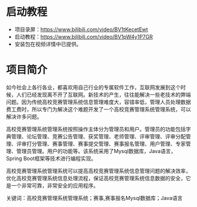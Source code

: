 # 启动教程

- 项目录屏：https://www.bilibili.com/video/BV1tKecetEwt
- 启动教程：https://www.bilibili.com/video/BV1pW4y1P7GR
- 安装包在视频详情中已提供。

# 项目简介
如今社会上各行各业，都喜欢用自己行业的专属软件工作，互联网发展到这个时候，人们已经发现离不开了互联网。新技术的产生，往往能解决一些老技术的弊端问题。因为传统高校竞赛管理系统信息管理难度大，容错率低，管理人员处理数据费工费时，所以专门为解决这个难题开发了一个高校竞赛管理系统管理系统，可以解决许多问题。

高校竞赛管理系统管理系统按照操作主体分为管理员和用户。管理员的功能包括字典管理、论坛管理、竞赛公告管理、获奖管理、老师管理、评审管理、评审分配管理、评审打分管理、赛事管理、赛事提交管理、赛事报名管理、用户管理、专家管理、管理员管理。用户的功能等。该系统采用了Mysql数据库，Java语言，Spring Boot框架等技术进行编程实现。

高校竞赛管理系统管理系统可以提高高校竞赛管理系统信息管理问题的解决效率，优化高校竞赛管理系统信息处理流程，保证高校竞赛管理系统信息数据的安全，它是一个非常可靠，非常安全的应用程序。

关键词：高校竞赛管理系统管理系统；赛事,赛事报名Mysql数据库；Java语言
